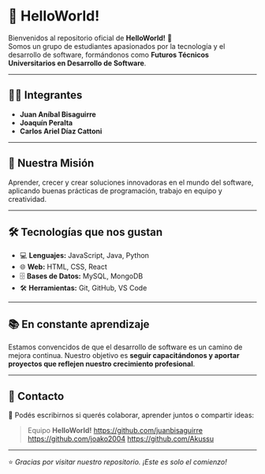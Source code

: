 # 👋 HelloWorld!

Bienvenidos al repositorio oficial de **HelloWorld!** 🚀  
Somos un grupo de estudiantes apasionados por la tecnología y el desarrollo de software, formándonos como **Futuros Técnicos Universitarios en Desarrollo de Software**.  

---

## 👨‍💻 Integrantes

- **Juan Aníbal Bisaguirre**  
- **Joaquín Peralta**  
- **Carlos Ariel Díaz Cattoni**

---

## 🌟 Nuestra Misión

Aprender, crecer y crear soluciones innovadoras en el mundo del software, aplicando buenas prácticas de programación, trabajo en equipo y creatividad.

---

## 🛠️ Tecnologías que nos gustan

- 💻 **Lenguajes:** JavaScript, Java, Python  
- 🌐 **Web:** HTML, CSS, React  
- 🗄️ **Bases de Datos:** MySQL, MongoDB  
- 🛠️ **Herramientas:** Git, GitHub, VS Code  

---

## 📚 En constante aprendizaje

Estamos convencidos de que el desarrollo de software es un camino de mejora continua. Nuestro objetivo es **seguir capacitándonos y aportar proyectos que reflejen nuestro crecimiento profesional**.

---

## 🤝 Contacto

📩 Podés escribirnos si querés colaborar, aprender juntos o compartir ideas:  
> Equipo **HelloWorld!**
> https://github.com/juanbisaguirre
> https://github.com/joako2004
> https://github.com/Akussu


---

⭐ *Gracias por visitar nuestro repositorio. ¡Este es solo el comienzo!*
